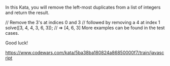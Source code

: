 In this Kata, you will remove the left-most duplicates from a list of integers and return the result.

// Remove the 3's at indices 0 and 3
// followed by removing a 4 at index 1
solve([3, 4, 4, 3, 6, 3]); // => [4, 6, 3]
More examples can be found in the test cases.

Good luck!

https://www.codewars.com/kata/5ba38ba180824a86850000f7/train/javascript